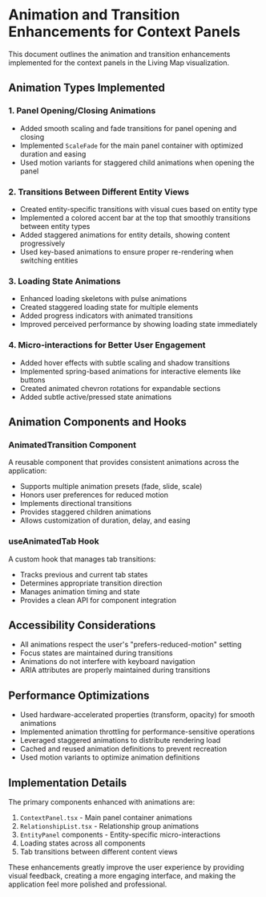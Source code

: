 # Animation and Transition Enhancements for Context Panels

This document outlines the animation and transition enhancements implemented for the context panels in the Living Map visualization.

## Animation Types Implemented

### 1. Panel Opening/Closing Animations
- Added smooth scaling and fade transitions for panel opening and closing
- Implemented `ScaleFade` for the main panel container with optimized duration and easing
- Used motion variants for staggered child animations when opening the panel

### 2. Transitions Between Different Entity Views
- Created entity-specific transitions with visual cues based on entity type
- Implemented a colored accent bar at the top that smoothly transitions between entity types
- Added staggered animations for entity details, showing content progressively
- Used key-based animations to ensure proper re-rendering when switching entities

### 3. Loading State Animations
- Enhanced loading skeletons with pulse animations
- Created staggered loading state for multiple elements
- Added progress indicators with animated transitions
- Improved perceived performance by showing loading state immediately

### 4. Micro-interactions for Better User Engagement
- Added hover effects with subtle scaling and shadow transitions
- Implemented spring-based animations for interactive elements like buttons
- Created animated chevron rotations for expandable sections
- Added subtle active/pressed state animations

## Animation Components and Hooks

### AnimatedTransition Component
A reusable component that provides consistent animations across the application:
- Supports multiple animation presets (fade, slide, scale)
- Honors user preferences for reduced motion
- Implements directional transitions
- Provides staggered children animations
- Allows customization of duration, delay, and easing

### useAnimatedTab Hook
A custom hook that manages tab transitions:
- Tracks previous and current tab states
- Determines appropriate transition direction
- Manages animation timing and state
- Provides a clean API for component integration

## Accessibility Considerations

- All animations respect the user's "prefers-reduced-motion" setting
- Focus states are maintained during transitions
- Animations do not interfere with keyboard navigation
- ARIA attributes are properly maintained during transitions

## Performance Optimizations

- Used hardware-accelerated properties (transform, opacity) for smooth animations
- Implemented animation throttling for performance-sensitive operations
- Leveraged staggered animations to distribute rendering load
- Cached and reused animation definitions to prevent recreation
- Used motion variants to optimize animation definitions

## Implementation Details

The primary components enhanced with animations are:
1. `ContextPanel.tsx` - Main panel container animations
2. `RelationshipList.tsx` - Relationship group animations
3. `EntityPanel` components - Entity-specific micro-interactions
4. Loading states across all components
5. Tab transitions between different content views

These enhancements greatly improve the user experience by providing visual feedback, creating a more engaging interface, and making the application feel more polished and professional.